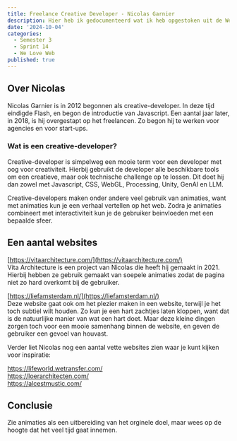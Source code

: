 ```yaml
---
title: Freelance Creative Developer - Nicolas Garnier
description: Hier heb ik gedocumenteerd wat ik heb opgestoken uit de We Love Web van Nicolas Garnier.
date: '2024-10-04'
categories:
  - Semester 3
  - Sprint 14
  - We Love Web
published: true
---
```


## Over Nicolas
Nicolas Garnier is in 2012 begonnen als creative-developer. In deze tijd eindigde Flash, en begon de introductie van Javascript. Een aantal jaar later, in 2018, is hij overgestapt op het freelancen. Zo begon hij te werken voor agencies en voor start-ups.

### Wat is een creative-developer?
Creative-developer is simpelweg een mooie term voor een developer met oog voor creativiteit. Hierbij gebruikt de developer alle beschikbare tools om een creatieve, maar ook technische challenge op te lossen. Dit doet hij dan zowel met Javascript, CSS, WebGL, Processing, Unity, GenAI en LLM. 

Creative-developers maken onder andere veel gebruik van animaties, want met animaties kun je een verhaal vertellen op het web. Zodra je animaties combineert met interactiviteit kun je de gebruiker beinvloeden met een bepaalde sfeer.

## Een aantal websites
[https://vitaarchitecture.com/](https://vitaarchitecture.com/) <br>
Vita Architecture is een project van Nicolas die heeft hij gemaakt in 2021. Hierbij hebben ze gebruik gemaakt van soepele animaties zodat
de pagina niet zo hard overkomt bij de gebruiker.

[https://liefamsterdam.nl/](https://liefamsterdam.nl/) <br>
Deze website gaat ook om het plezier maken in een website, terwijl je het toch subtiel wilt houden. Zo kun je
een hart zachtjes laten kloppen, want dat is de natuurlijke manier van wat een hart doet. Maar deze kleine 
dingen zorgen toch voor een mooie samenhang binnen de website, en geven de gebruiker een gevoel van houvast.

Verder liet Nicolas nog een aantal vette websites zien waar je kunt kijken voor inspiratie:

https://lifeworld.wetransfer.com/ <br>
https://loerarchitecten.com/ <br>
https://alcestmustic.com/

## Conclusie
Zie animaties als een uitbereiding van het orginele doel, maar wees op de hoogte dat het veel tijd gaat innemen. 